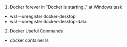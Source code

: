 1. Docker forever in "Docker is starting.." at Windows task
* wsl --unregister docker-desktop
* wsl --unregister docker-desktop-data

2. Docker Useful Commands
* docker container ls
